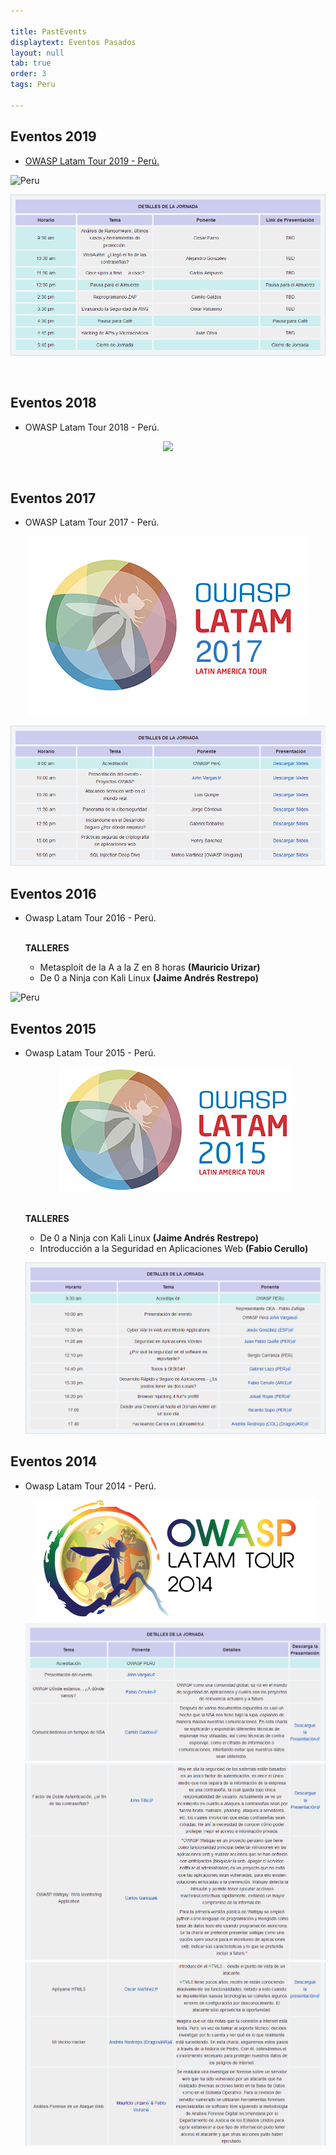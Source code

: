 ```yaml
---

title: PastEvents
displaytext: Eventos Pasados
layout: null
tab: true
order: 3
tags: Peru

---
```



## Eventos 2019

* [OWASP Latam Tour 2019 - Perú.](https://twitter.com/OWASP_Peru/status/1127392848196788224)

![Peru](https://pbs.twimg.com/profile_banners/322443324/1555721486/1500x500)

![Peru](assets/images/detalles-jornada-2019.png)

<br>

## Eventos 2018

* OWASP Latam Tour 2018 - Perú.

<p align="center">
<img src="https://pbs.twimg.com/media/DaCL4SXX4AAXmmz?format=jpg&name=900x900">
</p>

<br>

## Eventos 2017

* OWASP Latam Tour 2017 - Perú.

<center>
	<img src="assets/images/Latam_logo_2017.jpg">
</center>

![Peru](assets/images/detalles-jornada-2017.png)


## Eventos 2016

* Owasp Latam Tour 2016 - Perú.

  <b><br>TALLERES</b>
    <ul>
    	<li>Metasploit de la A a la Z en 8 horas <b>(Mauricio Urizar)</b></li>
    	<li>De 0 a Ninja con Kali Linux <b>(Jaime Andrés Restrepo)<br></b></li>
    </ul>

![Peru](https://pbs.twimg.com/media/CfYdRllWsAAELe4?format=jpg&name=medium)


## Eventos 2015

* Owasp Latam Tour 2015 - Perú.

  <center>
	<img src="assets/images/Latam_logo_2015.jpg">
  </center>

  <b><br>TALLERES</b>
    <ul>    	
    	<li>De 0 a Ninja con Kali Linux <b>(Jaime Andrés Restrepo)<br></b></li>
    	<li>Introducción a la Seguridad en Aplicaciones Web <b>(Fabio Cerullo)</b></li>
    </ul>

  ![Peru](assets/images/detalles-jornada-2015.png)

## Eventos 2014

* Owasp Latam Tour 2014 - Perú.

  <center>
	<img src="assets/images/Latam_logo_2014.jpg">
  </center>

  <center>
	<img src="assets/images/detalles-jornada-2014-1.png">
  </center>
  <center>
	<img src="assets/images/detalles-jornada-2014-2.png">
  </center>
  <center>
	<img src="assets/images/detalles-jornada-2014-3.png">
  </center>



